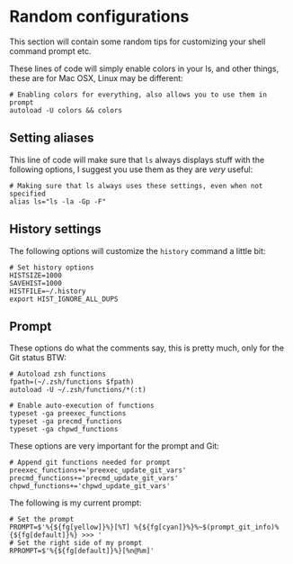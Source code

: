 # Random configurations

This section will contain some random tips for customizing your shell command prompt etc.

These lines of code will simply enable colors in your ls, and other things, these are for Mac OSX, Linux may be different:

    # Enabling colors for everything, also allows you to use them in prompt
    autoload -U colors && colors

## Setting aliases

This line of code will make sure that `ls` always displays stuff with the following options, I suggest you use them as they are *very* useful:

    # Making sure that ls always uses these settings, even when not specified
    alias ls="ls -la -Gp -F"

## History settings

The following options will customize the `history` command a little bit:

    # Set history options
    HISTSIZE=1000
    SAVEHIST=1000
    HISTFILE=~/.history
    export HIST_IGNORE_ALL_DUPS

## Prompt

These options do what the comments say, this is pretty much, only for the Git status BTW:

    # Autoload zsh functions
    fpath=(~/.zsh/functions $fpath)
    autoload -U ~/.zsh/functions/*(:t)
    
    # Enable auto-execution of functions
    typeset -ga preexec_functions
    typeset -ga precmd_functions
    typeset -ga chpwd_functions

These options are very important for the prompt and Git:

    # Append git functions needed for prompt
    preexec_functions+='preexec_update_git_vars'
    precmd_functions+='precmd_update_git_vars'
    chpwd_functions+='chpwd_update_git_vars'

The following is my current prompt:

    # Set the prompt
    PROMPT=$'%{${fg[yellow]}%}[%T] %{${fg[cyan]}%}%~$(prompt_git_info)%{${fg[default]}%} >>> '
    # Set the right side of my prompt
    RPROMPT=$'%{${fg[default]}%}[%n@%m]'
